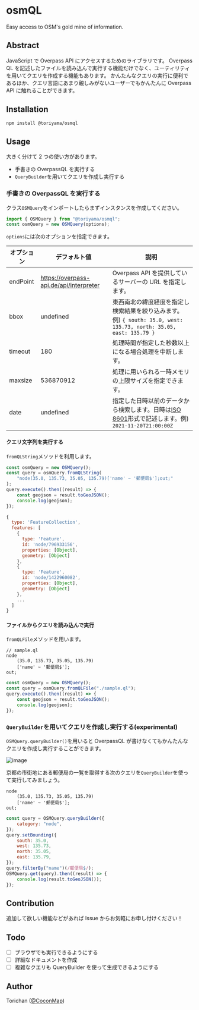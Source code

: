 # osmQL

Easy access to OSM's gold mine of information.

## Abstract

JavaScript で Overpass API にアクセスするためのライブラリです。
Overpass QL を記述したファイルを読み込んで実行する機能だけでなく、ユーティリティを用いてクエリを作成する機能もあります。
かんたんなクエリの実行に便利であるほか、クエリ言語にあまり親しみがないユーザーでもかんたんに Overpass API に触れることができます。

## Installation

```bash
npm install @toriyama/osmql
```

## Usage

大きく分けて 2 つの使い方があります。

- 手書きの OverpassQL を実行する
- `QueryBuilder`を用いてクエリを作成し実行する

### 手書きの OverpassQL を実行する

クラス`OSMQuery`をインポートしたらまずインスタンスを作成してください。

```javascript
import { OSMQuery } from "@toriyama/osmql";
const osmQuery = new OSMQuery(options);
```

`options`には次のオプションを指定できます。

| オプション | デフォルト値                            | 説明                                                                                                                                         |
| ---------- | --------------------------------------- | -------------------------------------------------------------------------------------------------------------------------------------------- |
| endPoint   | https://overpass-api.de/api/interpreter | Overpass API を提供しているサーバーの URL を指定します。                                                                                     |
| bbox       | undefined                               | 東西南北の緯度経度を指定し検索結果を絞り込みます。 例) `{ south: 35.0, west: 135.73, north: 35.05, east: 135.79 }`                           |
| timeout    | 180                                     | 処理時間が指定した秒数以上になる場合処理を中断します。                                                                                       |
| maxsize    | 536870912                               | 処理に用いられる一時メモリの上限サイズを指定できます。                                                                                       |
| date       | undefined                               | 指定した日時以前のデータから検索します。日時は[ISO 8601](https://ja.wikipedia.org/wiki/ISO_8601)形式で記述します。例) `2021-11-20T21:00:00Z` |

#### クエリ文字列を実行する

`fromQLString`メソッドを利用します。

```javascript
const osmQuery = new OSMQuery();
const query = osmQuery.fromQLString(
	"node(35.0, 135.73, 35.05, 135.79)['name' ~ '郵便局$'];out;"
);
query.execute().then((result) => {
	const geojson = result.toGeoJSON();
	console.log(geojson);
});
```

```javascript
{
  type: 'FeatureCollection',
  features: [
    {
      type: 'Feature',
      id: 'node/796933156',
      properties: [Object],
      geometry: [Object]
    },
    {
      type: 'Feature',
      id: 'node/1422960082',
      properties: [Object],
      geometry: [Object]
    },
    ...
  ]
}
```

#### ファイルからクエリを読み込んで実行

`fromQLFile`メソッドを用います。

```text
// sample.ql
node
	(35.0, 135.73, 35.05, 135.79)
	['name' ~ '郵便局$'];
out;
```

```javascript
const osmQuery = new OSMQuery();
const query = osmQuery.fromQLFile("./sample.ql");
query.execute().then((result) => {
	const geojson = result.toGeoJSON();
	console.log(geojson);
});
```

### `QueryBuilder`を用いてクエリを作成し実行する(experimental)

`OSMQuery.queryBuilder()`を用いると OverpassQL が書けなくてもかんたんなクエリを作成し実行することができます。

![image](https://i.imgur.com/OVL34kd.png)

京都の市街地にある郵便局の一覧を取得する次のクエリを`QueryBuilder`を使って実行してみましょう。

```text
node
	(35.0, 135.73, 35.05, 135.79)
	['name' ~ '郵便局$'];
out;
```

```javascript
const query = OSMQuery.queryBuilder({
	category: "node",
});
query.setBounding({
	south: 35.0,
	west: 135.73,
	north: 35.05,
	east: 135.79,
});
query.filterBy("name")(/郵便局$/);
OSMQuery.get(query).then((result) => {
	console.log(result.toGeoJSON());
});
```

## Contribution

追加して欲しい機能などがあれば Issue からお気軽にお申し付けください！

## Todo

- [ ] ブラウザでも実行できるようにする
- [ ] 詳細なドキュメントを作成
- [ ] 複雑なクエリも QueryBuilder を使って生成できるようにする

## Author

Torichan ([@CoconMap](https://twitter.com/CoconMap))
